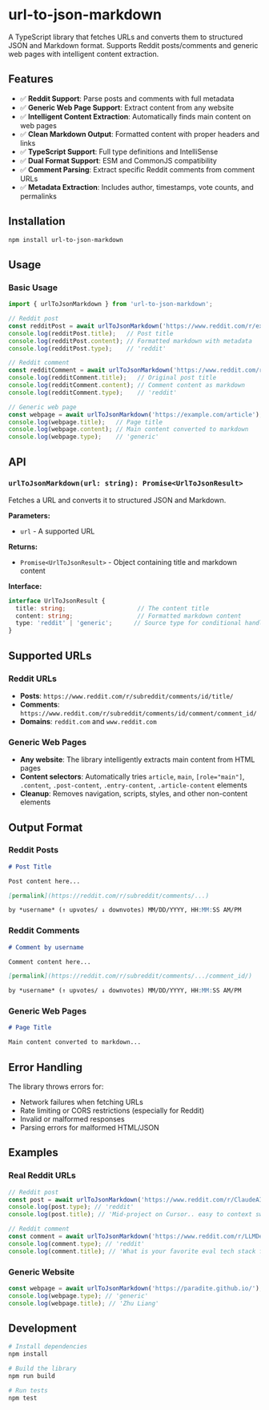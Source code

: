 # url-to-json-markdown

A TypeScript library that fetches URLs and converts them to structured JSON and Markdown format. Supports Reddit posts/comments and generic web pages with intelligent content extraction.

## Features

- ✅ **Reddit Support**: Parse posts and comments with full metadata
- ✅ **Generic Web Page Support**: Extract content from any website
- ✅ **Intelligent Content Extraction**: Automatically finds main content on web pages
- ✅ **Clean Markdown Output**: Formatted content with proper headers and links
- ✅ **TypeScript Support**: Full type definitions and IntelliSense
- ✅ **Dual Format Support**: ESM and CommonJS compatibility
- ✅ **Comment Parsing**: Extract specific Reddit comments from comment URLs
- ✅ **Metadata Extraction**: Includes author, timestamps, vote counts, and permalinks

## Installation

```bash
npm install url-to-json-markdown
```

## Usage

### Basic Usage

```typescript
import { urlToJsonMarkdown } from 'url-to-json-markdown';

// Reddit post
const redditPost = await urlToJsonMarkdown('https://www.reddit.com/r/example/comments/12345/title/');
console.log(redditPost.title);   // Post title
console.log(redditPost.content); // Formatted markdown with metadata
console.log(redditPost.type);    // 'reddit'

// Reddit comment
const redditComment = await urlToJsonMarkdown('https://www.reddit.com/r/example/comments/12345/comment/abc123/');
console.log(redditComment.title);   // Original post title
console.log(redditComment.content); // Comment content as markdown
console.log(redditComment.type);    // 'reddit'

// Generic web page
const webpage = await urlToJsonMarkdown('https://example.com/article');
console.log(webpage.title);   // Page title
console.log(webpage.content); // Main content converted to markdown
console.log(webpage.type);    // 'generic'
```

## API

### `urlToJsonMarkdown(url: string): Promise<UrlToJsonResult>`

Fetches a URL and converts it to structured JSON and Markdown.

**Parameters:**
- `url` - A supported URL

**Returns:**
- `Promise<UrlToJsonResult>` - Object containing title and markdown content

**Interface:**
```typescript
interface UrlToJsonResult {
  title: string;                    // The content title
  content: string;                  // Formatted markdown content
  type: 'reddit' | 'generic';      // Source type for conditional handling
}
```

## Supported URLs

### Reddit URLs
- **Posts**: `https://www.reddit.com/r/subreddit/comments/id/title/`
- **Comments**: `https://www.reddit.com/r/subreddit/comments/id/comment/comment_id/`
- **Domains**: `reddit.com` and `www.reddit.com`

### Generic Web Pages
- **Any website**: The library intelligently extracts main content from HTML pages
- **Content selectors**: Automatically tries `article`, `main`, `[role="main"]`, `.content`, `.post-content`, `.entry-content`, `.article-content` elements
- **Cleanup**: Removes navigation, scripts, styles, and other non-content elements

## Output Format

### Reddit Posts
```markdown
# Post Title

Post content here...

[permalink](https://reddit.com/r/subreddit/comments/...)

by *username* (↑ upvotes/ ↓ downvotes) MM/DD/YYYY, HH:MM:SS AM/PM
```

### Reddit Comments
```markdown
# Comment by username

Comment content here...

[permalink](https://reddit.com/r/subreddit/comments/.../comment_id/)

by *username* (↑ upvotes/ ↓ downvotes) MM/DD/YYYY, HH:MM:SS AM/PM
```

### Generic Web Pages
```markdown
# Page Title

Main content converted to markdown...
```

## Error Handling

The library throws errors for:
- Network failures when fetching URLs
- Rate limiting or CORS restrictions (especially for Reddit)
- Invalid or malformed responses
- Parsing errors for malformed HTML/JSON

## Examples

### Real Reddit URLs
```typescript
// Reddit post
const post = await urlToJsonMarkdown('https://www.reddit.com/r/ClaudeAI/comments/1le69jw/midproject_on_cursor_easy_to_context_switch_to/');
console.log(post.type); // 'reddit'
console.log(post.title); // 'Mid-project on Cursor.. easy to context switch to Claude?'

// Reddit comment
const comment = await urlToJsonMarkdown('https://www.reddit.com/r/LLMDevs/comments/1l6usee/comment/mwsl58w/');
console.log(comment.type); // 'reddit'
console.log(comment.title); // 'What is your favorite eval tech stack for an LLM system'
```

### Generic Website
```typescript
const webpage = await urlToJsonMarkdown('https://paradite.github.io/');
console.log(webpage.type); // 'generic'
console.log(webpage.title); // 'Zhu Liang'
```

## Development

```bash
# Install dependencies
npm install

# Build the library
npm run build

# Run tests
npm test
```
